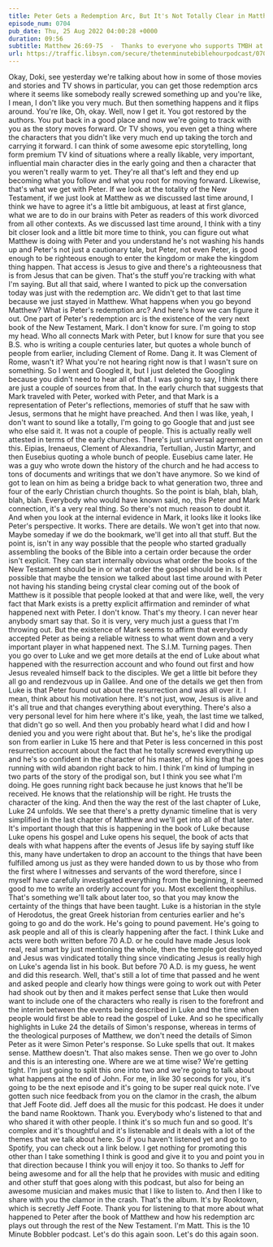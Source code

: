 ```yaml
---
title: Peter Gets a Redemption Arc, But It's Not Totally Clear in Matthew
episode_num: 0704
pub_date: Thu, 25 Aug 2022 04:00:28 +0000
duration: 09:56
subtitle: Matthew 26:69-75  -  Thanks to everyone who supports TMBH at  You're the reason we can all do this together!  Music written and performed by .
url: https://traffic.libsyn.com/secure/thetenminutebiblehourpodcast/0704_-_Peter_Gets_a_Redemption_Arc_But_Its_Not_Totally_Clear_in_Matthew.mp3
---
```


 Okay, Doki, see yesterday we're talking about how in some of those movies and stories and TV shows in particular, you can get those redemption arcs where it seems like somebody really screwed something up and you're like, I mean, I don't like you very much. But then something happens and it flips around. You're like, Oh, okay. Well, now I get it. You got restored by the authors. You put back in a good place and now we're going to track with you as the story moves forward. Or TV shows, you even get a thing where the characters that you didn't like very much end up taking the torch and carrying it forward. I can think of some awesome epic storytelling, long form premium TV kind of situations where a really likable, very important, influential main character dies in the early going and then a character that you weren't really warm to yet. They're all that's left and they end up becoming what you follow and what you root for moving forward. Likewise, that's what we get with Peter. If we look at the totality of the New Testament, if we just look at Matthew as we discussed last time around, I think we have to agree it's a little bit ambiguous, at least at first glance, what we are to do in our brains with Peter as readers of this work divorced from all other contexts. As we discussed last time around, I think with a tiny bit closer look and a little bit more time to think, you can figure out what Matthew is doing with Peter and you understand he's not washing his hands up and Peter's not just a cautionary tale, but Peter, not even Peter, is good enough to be righteous enough to enter the kingdom or make the kingdom thing happen. That access is Jesus to give and there's a righteousness that is from Jesus that can be given. That's the stuff you're tracking with what I'm saying. But all that said, where I wanted to pick up the conversation today was just with the redemption arc. We didn't get to that last time because we just stayed in Matthew. What happens when you go beyond Matthew? What is Peter's redemption arc? And here's how we can figure it out. One part of Peter's redemption arc is the existence of the very next book of the New Testament, Mark. I don't know for sure. I'm going to stop my head. Who all connects Mark with Peter, but I know for sure that you see B.S. who is writing a couple centuries later, but quotes a whole bunch of people from earlier, including Clement of Rome. Dang it. It was Clement of Rome, wasn't it? What you're not hearing right now is that I wasn't sure on something. So I went and Googled it, but I just deleted the Googling because you didn't need to hear all of that. I was going to say, I think there are just a couple of sources from that. In the early church that suggests that Mark traveled with Peter, worked with Peter, and that Mark is a representation of Peter's reflections, memories of stuff that he saw with Jesus, sermons that he might have preached. And then I was like, yeah, I don't want to sound like a totally, I'm going to go Google that and just see who else said it. It was not a couple of people. This is actually really well attested in terms of the early churches. There's just universal agreement on this. Eipias, Irenaeus, Clement of Alexandria, Tertullian, Justin Martyr, and then Eusebius quoting a whole bunch of people. Eusebius came later. He was a guy who wrote down the history of the church and he had access to tons of documents and writings that we don't have anymore. So we kind of got to lean on him as being a bridge back to what generation two, three and four of the early Christian church thoughts. So the point is blah, blah, blah, blah, blah. Everybody who would have known said, no, this Peter and Mark connection, it's a very real thing. So there's not much reason to doubt it. And when you look at the internal evidence in Mark, it looks like it looks like Peter's perspective. It works. There are details. We won't get into that now. Maybe someday if we do the bookmark, we'll get into all that stuff. But the point is, isn't in any way possible that the people who started gradually assembling the books of the Bible into a certain order because the order isn't explicit. They can start internally obvious what order the books of the New Testament should be in or what order the gospel should be in. Is it possible that maybe the tension we talked about last time around with Peter not having his standing being crystal clear coming out of the book of Matthew is it possible that people looked at that and were like, well, the very fact that Mark exists is a pretty explicit affirmation and reminder of what happened next with Peter. I don't know. That's my theory. I can never hear anybody smart say that. So it is very, very much just a guess that I'm throwing out. But the existence of Mark seems to affirm that everybody accepted Peter as being a reliable witness to what went down and a very important player in what happened next. The S.I.M. Turning pages. Then you go over to Luke and we get more details at the end of Luke about what happened with the resurrection account and who found out first and how Jesus revealed himself back to the disciples. We get a little bit before they all go and rendezvous up in Galilee. And one of the details we get then from Luke is that Peter found out about the resurrection and was all over it. I mean, think about his motivation here. It's not just, wow, Jesus is alive and it's all true and that changes everything about everything. There's also a very personal level for him here where it's like, yeah, the last time we talked, that didn't go so well. And then you probably heard what I did and how I denied you and you were right about that. But he's, he's like the prodigal son from earlier in Luke 15 here and that Peter is less concerned in this post resurrection account about the fact that he totally screwed everything up and he's so confident in the character of his master, of his king that he goes running with wild abandon right back to him. I think I'm kind of lumping in two parts of the story of the prodigal son, but I think you see what I'm doing. He goes running right back because he just knows that he'll be received. He knows that the relationship will be right. He trusts the character of the king. And then the way the rest of the last chapter of Luke, Luke 24 unfolds. We see that there's a pretty dynamic timeline that is very simplified in the last chapter of Matthew and we'll get into all of that later. It's important though that this is happening in the book of Luke because Luke opens his gospel and Luke opens his sequel, the book of acts that deals with what happens after the events of Jesus life by saying stuff like this, many have undertaken to drop an account to the things that have been fulfilled among us just as they were handed down to us by those who from the first where I witnesses and servants of the word therefore, since I myself have carefully investigated everything from the beginning, it seemed good to me to write an orderly account for you. Most excellent theophilus. That's something we'll talk about later too, so that you may know the certainty of the things that have been taught. Luke is a historian in the style of Herodotus, the great Greek historian from centuries earlier and he's going to go and do the work. He's going to pound pavement. He's going to ask people and all of this is clearly happening after the fact. I think Luke and acts were both written before 70 A.D. or he could have made Jesus look real, real smart by just mentioning the whole, then the temple got destroyed and Jesus was vindicated totally thing since vindicating Jesus is really high on Luke's agenda list in his book. But before 70 A.D. is my guess, he went and did this research. Well, that's still a lot of time that passed and he went and asked people and clearly how things were going to work out with Peter had shook out by then and it makes perfect sense that Luke then would want to include one of the characters who really is risen to the forefront and the interim between the events being described in Luke and the time when people would first be able to read the gospel of Luke. And so he specifically highlights in Luke 24 the details of Simon's response, whereas in terms of the theological purposes of Matthew, we don't need the details of Simon Peter as it were Simon Peter's response. So Luke spells that out. It makes sense. Matthew doesn't. That also makes sense. Then we go over to John and this is an interesting one. Where are we at time wise? We're getting tight. I'm just going to split this one into two and we're going to talk about what happens at the end of John. For me, in like 30 seconds for you, it's going to be the next episode and it's going to be super real quick note. I've gotten such nice feedback from you on the clamor in the crash, the album that Jeff Foote did. Jeff does all the music for this podcast. He does it under the band name Rooktown. Thank you. Everybody who's listened to that and who shared it with other people. I think it's so much fun and so good. It's complex and it's thoughtful and it's listenable and it deals with a lot of the themes that we talk about here. So if you haven't listened yet and go to Spotify, you can check out a link below. I get nothing for promoting this other than I take something I think is good and give it to you and point you in that direction because I think you will enjoy it too. So thanks to Jeff for being awesome and for all the help that he provides with music and editing and other stuff that goes along with this podcast, but also for being an awesome musician and makes music that I like to listen to. And then I like to share with you the clamor in the crash. That's the album. It's by Rooktown, which is secretly Jeff Foote. Thank you for listening to that more about what happened to Peter after the book of Matthew and how his redemption arc plays out through the rest of the New Testament. I'm Matt. This is the 10 Minute Bobbler podcast. Let's do this again soon. Let's do this again soon.